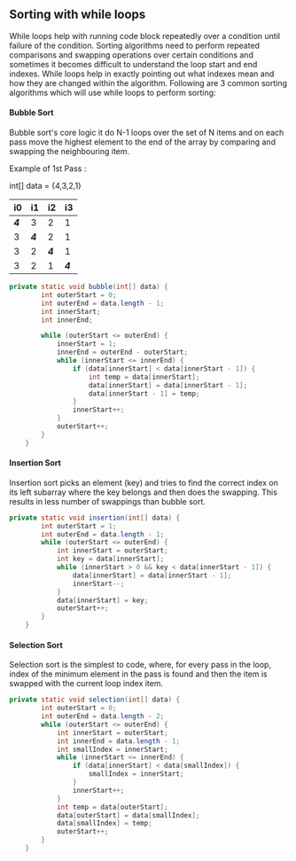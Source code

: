 ## Sorting with while loops
While loops help with running code block repeatedly over a condition
until failure of the condition. Sorting algorithms need to perform repeated
comparisons and swapping operations over certain conditions and sometimes
it becomes difficult to understand the loop start and end indexes. While loops 
help in exactly pointing out what indexes mean and how they are changed within the 
algorithm. Following are 3 common sorting algorithms which will use while loops
to perform sorting:
#### Bubble Sort
Bubble sort's core logic it do N-1 loops over the set of N items and on each pass move the highest element to the
end of the array by comparing and swapping the neighbouring item.

Example of 1st Pass :

int[] data = {4,3,2,1}

| i0 | i1 | i2 | i3 |
|---|---|---|---|
| _**4**_ | 3 | 2 | 1 |
| 3| _**4**_ | 2 | 1 |
| 3| 2 | _**4**_ | 1 |
| 3| 2 | 1 | _**4**_ |


~~~java
private static void bubble(int[] data) {
        int outerStart = 0;
        int outerEnd = data.length - 1;
        int innerStart;
        int innerEnd;

        while (outerStart <= outerEnd) {
            innerStart = 1;
            innerEnd = outerEnd - outerStart;
            while (innerStart <= innerEnd) {
                if (data[innerStart] < data[innerStart - 1]) {
                    int temp = data[innerStart];
                    data[innerStart] = data[innerStart - 1];
                    data[innerStart - 1] = temp;
                }
                innerStart++;
            }
            outerStart++;
        }
    }
~~~
#### Insertion Sort
Insertion sort picks an element (key) and tries to find the correct index on its left subarray where the key belongs and then does the swapping. This results in less number of swappings than bubble sort.

~~~java
private static void insertion(int[] data) {
        int outerStart = 1;
        int outerEnd = data.length - 1;
        while (outerStart <= outerEnd) {
            int innerStart = outerStart;
            int key = data[innerStart];
            while (innerStart > 0 && key < data[innerStart - 1]) {
                data[innerStart] = data[innerStart - 1];
                innerStart--;
            }
            data[innerStart] = key;
            outerStart++;
        }
    }
~~~
#### Selection Sort
Selection sort is the simplest to code, where, for every pass in the loop, index of the minimum element
in the pass is found and then the item is swapped with the current loop index item. 
~~~java
private static void selection(int[] data) {
        int outerStart = 0;
        int outerEnd = data.length - 2;
        while (outerStart <= outerEnd) {
            int innerStart = outerStart;
            int innerEnd = data.length - 1;
            int smallIndex = innerStart;
            while (innerStart <= innerEnd) {
                if (data[innerStart] < data[smallIndex]) {
                    smallIndex = innerStart;
                }
                innerStart++;
            }
            int temp = data[outerStart];
            data[outerStart] = data[smallIndex];
            data[smallIndex] = temp;
            outerStart++;
        }
    }
~~~